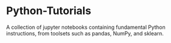 # Python-Tutorials
A collection of jupyter notebooks containing fundamental Python instructions, from toolsets such as pandas, NumPy, and sklearn.
